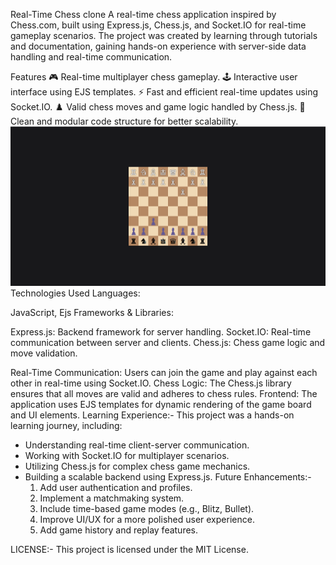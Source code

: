 Real-Time Chess clone
A real-time chess application inspired by Chess.com, built using Express.js, Chess.js, and Socket.IO for real-time gameplay scenarios. The project was created by learning through tutorials and documentation, gaining hands-on experience with server-side data handling and real-time communication.

Features
🎮 Real-time multiplayer chess gameplay.
🕹️ Interactive user interface using EJS templates.
⚡ Fast and efficient real-time updates using Socket.IO.
♟️ Valid chess moves and game logic handled by Chess.js.
📜 Clean and modular code structure for better scalability.
![image alt](https://github.com/ashwanissingh/Chess-Matchmaking-App/blob/f8c318a63858ce3bfa3b75715b4a573c0a76a16b/Screenshot%202025-03-19%20162735.png)
Technologies Used
Languages:

JavaScript, Ejs
Frameworks & Libraries:

Express.js: Backend framework for server handling.
Socket.IO: Real-time communication between server and clients.
Chess.js: Chess game logic and move validation.

Real-Time Communication:
  Users can join the game and play against each other in real-time using Socket.IO.
Chess Logic:
  The Chess.js library ensures that all moves are valid and adheres to chess rules.
Frontend:
  The application uses EJS templates for dynamic rendering of the game board and UI elements.
Learning Experience:-
This project was a hands-on learning journey, including:
- Understanding real-time client-server communication.
- Working with Socket.IO for multiplayer scenarios.
- Utilizing Chess.js for complex chess game mechanics.
- Building a scalable backend using Express.js.
Future Enhancements:-
   1. Add user authentication and profiles.
   2. Implement a matchmaking system.
   3. Include time-based game modes (e.g., Blitz, Bullet).
   4. Improve UI/UX for a more polished user experience.
   5. Add game history and replay features.
 
LICENSE:-
   This project is licensed under the MIT License.
